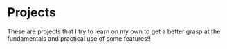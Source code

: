 # Projects
These are projects that I try to learn on my own to get a better grasp at the fundamentals and practical use of some features!!
